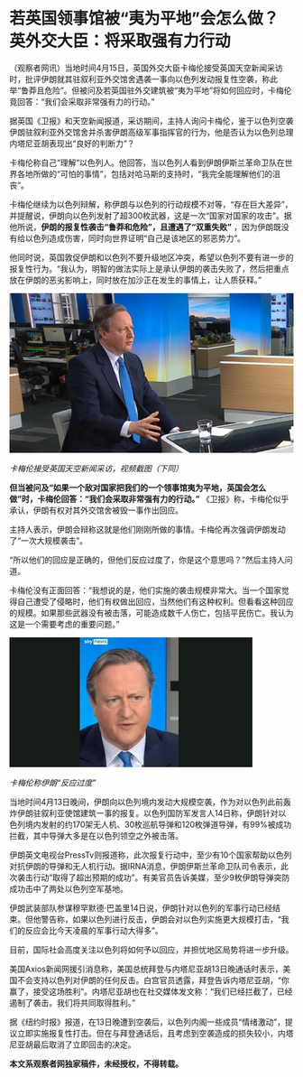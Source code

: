 # 若英国领事馆被“夷为平地”会怎么做？英外交大臣：将采取强有力行动

（观察者网讯）当地时间4月15日，英国外交大臣卡梅伦接受英国天空新闻采访时，批评伊朗就其驻叙利亚外交馆舍遇袭一事向以色列发动报复性空袭，称此举“鲁莽且危险”。但被问及若英国驻外交建筑被“夷为平地”将如何回应时，卡梅伦竟回答：“我们会采取非常强有力的行动。”

据英国《卫报》和天空新闻报道，采访期间，主持人询问卡梅伦，鉴于以色列空袭伊朗驻叙利亚外交馆舍并杀害伊朗高级军事指挥官的行为，他是否认为以色列总理内塔尼亚胡表现出“良好的判断力”？

卡梅伦称自己“理解”以色列人。他回答，当以色列人看到伊朗伊斯兰革命卫队在世界各地所做的“可怕的事情”，包括对哈马斯的支持时，“我完全能理解他们的沮丧”。

卡梅伦继续为以色列辩解，称伊朗与以色列的行动规模不对等，“存在巨大差异”，并提醒说，伊朗向以色列发射了超300枚武器，这是一次“国家对国家的攻击”。据他所说，**伊朗的报复性袭击“鲁莽和危险”，且遭遇了“双重失败”**
，因为伊朗既没有给以色列造成伤害，同时向世界证明“自己是该地区的邪恶势力”。

他同时说，英国敦促伊朗和以色列不要升级地区冲突，希望以色列不要有进一步的报复性行为。“我认为，明智的做法实际上是承认伊朗的袭击失败了，然后把重点放在伊朗的恶劣影响上，同时放在加沙正在发生的事情上，让人质获释。”

![47f86f4f1e2c999e756b0cbfe33aa3ca.jpg](https://raw.githubusercontent.com/qqhsx/qqnews_image/main/2024/04/15/若英国领事馆被“夷为平地”会怎么做？英外交大臣：将采取强有力行动/47f86f4f1e2c999e756b0cbfe33aa3ca.jpg)

_卡梅伦接受英国天空新闻采访，视频截图（下同）_

**但当被问及“如果一个敌对国家把我们的一个领事馆夷为平地，英国会怎么做”时，卡梅伦回答：“我们会采取非常强有力的行动。”**
《卫报》称，卡梅伦似乎承认，伊朗有权对其外交馆舍被毁一事作出回应。

主持人表示，伊朗会辩称这就是他们刚刚所做的事情。卡梅伦再次强调伊朗发动了“一次大规模袭击”。

“所以他们的回应是正确的，但他们反应过度了，你是这个意思吗？”然后主持人问道。

卡梅伦没有正面回答：“我想说的是，他们实施的袭击规模非常大。当一个国家觉得自己遭受了侵略时，他们有权做出回应，当然他们有这种权利。但看看这种回应的规模。如果那些武器没有被击落，可能造成数千人伤亡，包括平民伤亡。我认为这是一个需要考虑的重要问题。”

![8d4f2ea14cf4b5f4ab89d94f0ca7cd97.jpg](https://raw.githubusercontent.com/qqhsx/qqnews_image/main/2024/04/15/若英国领事馆被“夷为平地”会怎么做？英外交大臣：将采取强有力行动/8d4f2ea14cf4b5f4ab89d94f0ca7cd97.jpg)

 _卡梅伦称伊朗“反应过度”_

当地时间4月13日晚间，伊朗向以色列境内发动大规模空袭，作为对以色列此前轰炸伊朗驻叙利亚使馆建筑一事的报复。以色列国防军发言人14日称，伊朗针对以色列境内发射的约170架无人机、30枚巡航导弹和120枚弹道导弹，有99%被成功拦截，其中导弹大多是在以色列领空之外被击落。

伊朗英文电视台PressTv则报道称，此次报复行动中，至少有10个国家帮助以色列对抗伊朗的导弹和无人机行动。据IRNA消息，伊朗伊斯兰革命卫队司令表示，此次袭击行动“取得了超出预期的成功”。有美官员告诉美媒，至少9枚伊朗导弹突防成功击中了两处以色列空军基地。

伊朗武装部队参谋穆罕默德·巴盖里14日说，伊朗针对以色列的军事行动已经结束。但他警告称，如果以色列进行反击，伊朗会对以色列实施更大规模打击，“我们的反应会比今天凌晨的军事行动大得多”。

目前，国际社会高度关注以色列将如何予以回应，并担忧地区局势将进一步升级。

美国Axios新闻网援引消息称，美国总统拜登与内塔尼亚胡13日晚通话时表示，美国不会支持以色列对伊朗的任何反击。白宫官员透露，拜登告诉内塔尼亚胡，“你赢了，接受这场胜利”。内塔尼亚胡也在社交媒体发文称：“我们已经拦截了，已经遏制了袭击。我们将共同取得胜利。”

据《纽约时报》报道，在13日晚遭到空袭后，以色列内阁一些成员“情绪激动”，提议立即实施报复性打击。但在与拜登通话后，且考虑到空袭造成的损失较小，内塔尼亚胡最后取消了立即回击的决定。

**本文系观察者网独家稿件，未经授权，不得转载。**

